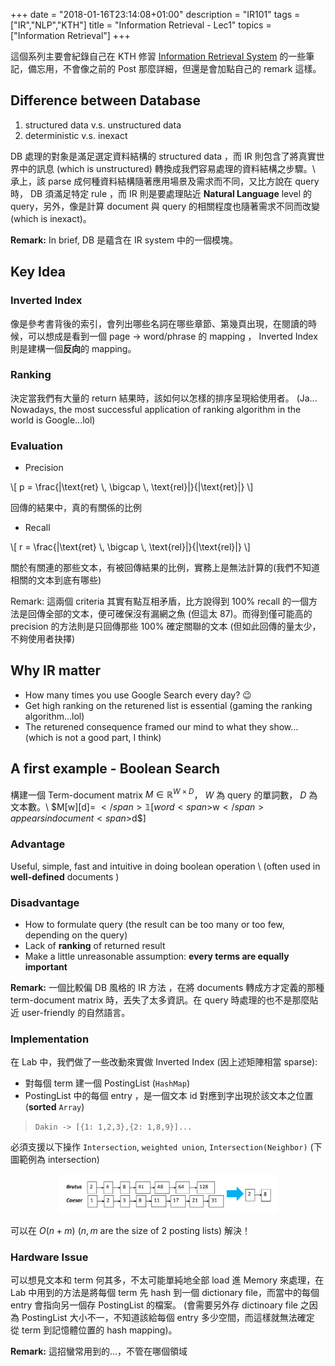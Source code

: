 +++
date =  "2018-01-16T23:14:08+01:00"
description = "IR101"
tags = ["IR","NLP","KTH"]
title =  "Information Retrieval - Lec1"
topics = ["Information Retrieval"]
+++

這個系列主要會紀錄自己在 KTH 修習 [Information Retrieval System](https://www.kth.se/student/kurser/kurs/DD2476?l=en) 的一些筆記，備忘用，不會像之前的 Post 那麼詳細，但還是會加點自己的 remark 這樣。

<!--more-->

## Difference between Database

1. structured data v.s. unstructured data
2. deterministic v.s. inexact

DB 處理的對象是滿足選定資料結構的 structured data ，而 IR 則包含了將真實世界中的訊息 (which is unstructured) 轉換成我們容易處理的資料結構之步驟。\\
承上，該 parse 成何種資料結構隨著應用場景及需求而不同，又比方說在 query 時， DB 須滿足特定 rule ，而 IR 則是要處理貼近 **Natural Language** level 的 query，另外，像是計算 document 與 query 的相關程度也隨著需求不同而改變 (which is inexact)。

**Remark:** In brief, DB 是蘊含在 IR system 中的一個模塊。

## Key Idea

### Inverted Index

像是參考書背後的索引，會列出哪些名詞在哪些章節、第幾頁出現，在閱讀的時候，可以想成是看到一個 page <span>$\rightarrow$</span> word/phrase 的 mapping ， Inverted Index 則是建構一個**反向**的 mapping。

### Ranking
決定當我們有大量的 return 結果時，該如何以怎樣的排序呈現給使用者。 (Ja...  Nowadays, the most successful application of ranking algorithm in the world is Google...lol)

### Evaluation

* Precision

<div>
\[
p = \frac{|\text{ret} \, \bigcap \, \text{rel}|}{|\text{ret}|}
\]
</div>

回傳的結果中，真的有關係的比例

* Recall

<div>
\[
r = \frac{|\text{ret} \, \bigcap \, \text{rel}|}{|\text{rel}|}
\]
</div>

關於有關連的那些文本，有被回傳結果的比例，實務上是無法計算的(我們不知道相關的文本到底有哪些)

Remark: 這兩個 criteria 其實有點互相矛盾，比方說得到 <span>$100 \%$</span> recall 的一個方法是回傳全部的文本，便可確保沒有漏網之魚 (但這太 87)。而得到僅可能高的precision 的方法則是只回傳那些 <span>$100 \%$</span> 確定關聯的文本 (但如此回傳的量太少，不夠使用者抉擇)

## Why IR matter

* How many times you use Google Search every day? 😉
* Get high ranking on the returened list is essential (gaming the ranking
  algorithm...lol)
* The returened consequence framed our mind to what they show... (which is not a
  good part, I think)


## A first example - Boolean Search

構建一個 Term-document matrix <span>$M \in \mathbb{R}^{W \times D}$</span>，
<span>$W$</span>
為 query 的單詞數， <span>$D$</span> 為文本數。\\
<span>$M[w][d]= $</span> 𝟙[word <span>$w$</span> appears
in document <span>$d$</span>]


### Advantage

Useful, simple, fast and intuitive in doing boolean operation \\
(often used in **well-defined** documents )

### Disadvantage

* How to formulate query (the result can be too many or too few, depending on
  the query)
* Lack of **ranking** of returned result
* Make a little unreasonable assumption: **every terms are equally important**

**Remark:** 一個比較偏 DB 風格的 IR 方法 ，在將 documents 轉成方才定義的那種 term-document matrix 時，丟失了太多資訊。在 query 時處理的也不是那麼貼近 user-friendly 的自然語言。

### Implementation

在 Lab 中，我們做了一些改動來實做 Inverted Index (因上述矩陣相當 sparse):

* 對每個 term 建一個 PostingList (`HashMap`)
* PostingList 中的每個 entry ，是一個文本 id 對應到字出現於該文本之位置
   (**sorted** `Array`)

> ``Dakin -> [{1: 1,2,3},{2: 1,8,9}]...``

必須支援以下操作 `Intersection`, `weighted union`, `Intersection(Neighbor)`
(下圖範例為 intersection)

<center><img src="/img/post/ir-intersection.png" width="70%" style="border-radius: 0%;"></center>

可以在 <span>$O(n+m)$</span> (<span>$n,m$</span> are the size of 2 posting lists) 解決！

### Hardware Issue

可以想見文本和 term 何其多，不太可能單純地全部 load 進 Memory 來處理，在 Lab 中用到的方法是將每個 term 先 hash 到一個 dictionary file，而當中的每個 entry 會指向另一個存 PostingList 的檔案。 (會需要另外存 dictinoary file 之因為 PostingList 大小不一，不知道該給每個 entry 多少空間，而這樣就無法確定 從 term 到記憶體位置的 hash mapping)。

**Remark:** 這招蠻常用到的...，不管在哪個領域


